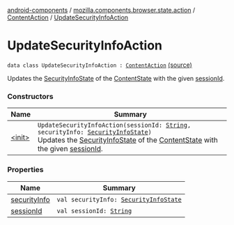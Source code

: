 [android-components](../../../index.md) / [mozilla.components.browser.state.action](../../index.md) / [ContentAction](../index.md) / [UpdateSecurityInfoAction](./index.md)

# UpdateSecurityInfoAction

`data class UpdateSecurityInfoAction : `[`ContentAction`](../index.md) [(source)](https://github.com/mozilla-mobile/android-components/blob/master/components/browser/state/src/main/java/mozilla/components/browser/state/action/BrowserAction.kt#L178)

Updates the [SecurityInfoState](../../../mozilla.components.browser.state.state/-security-info-state/index.md) of the [ContentState](../../../mozilla.components.browser.state.state/-content-state/index.md) with the given [sessionId](session-id.md).

### Constructors

| Name | Summary |
|---|---|
| [&lt;init&gt;](-init-.md) | `UpdateSecurityInfoAction(sessionId: `[`String`](https://kotlinlang.org/api/latest/jvm/stdlib/kotlin/-string/index.html)`, securityInfo: `[`SecurityInfoState`](../../../mozilla.components.browser.state.state/-security-info-state/index.md)`)`<br>Updates the [SecurityInfoState](../../../mozilla.components.browser.state.state/-security-info-state/index.md) of the [ContentState](../../../mozilla.components.browser.state.state/-content-state/index.md) with the given [sessionId](session-id.md). |

### Properties

| Name | Summary |
|---|---|
| [securityInfo](security-info.md) | `val securityInfo: `[`SecurityInfoState`](../../../mozilla.components.browser.state.state/-security-info-state/index.md) |
| [sessionId](session-id.md) | `val sessionId: `[`String`](https://kotlinlang.org/api/latest/jvm/stdlib/kotlin/-string/index.html) |
